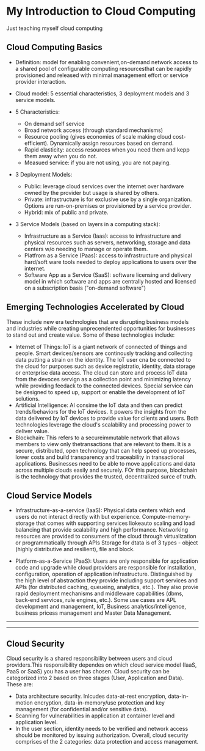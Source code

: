# My Introduction to Cloud Computing 
Just teaching myself cloud computing

## Cloud Computing Basics
- Definition: model for enabling convenient,on-demand network access to a shared pool of configurable computing resourcesthat can be rapidly provisioned and released with minimal management effort or service provider interaction. 

- Cloud model: 5 essential characteristics, 3 deployment models and 3 service models.
- 5 Characteristics: 
   - On demand self service 
   - Broad network access (through standard mechanisms)
   - Resource pooling (gives economies of scale making cloud cost-efficient). Dynamically assign resources based on demand.
   - Rapid elasticity: access resources when you need them and kepp them away when you do not.
   - Measued service: if you are not using, you are not paying.
   
- 3 Deployment Models:
  - Public: leverage cloud services over the internet over hardware owned by the provider but usage is shared by others. 
  - Private: infrastructure is for exclusive use by a single organization. Options are run-on-premises or provisioned by a service provider.
  - Hybrid: mix of public and private.
  
- 3 Service Models (based on layers in a computing stack):
  - Infrastructure as a Service (Iaas): access to infrastructure and physical resources such as servers, networking, storage and data centers w/o needing to manage or operate them.
  - Platfrom as a Service (Paas): access to infrastructure and physical hard/soft ware tools needed to deploy applications to users over the internet. 
  - Software App as a Service (SaaS): software licensing and delivery model in which software and apps are centrally hosted and licensed on a subscription basis ("on-demand software")
  
## Emerging Technologies Accelerated by Cloud
These include new era technologies that are disrupting business models and industries while creating unprecendented opportunities for businesses to stand out and create value. 
Some of these technologies include:
- Internet of Things: IoT is a giant network of connected of things and people. Smart devices/sensors are continously tracking and collecting data putting a strain on the identity. The IoT user cna be connected to the cloud for purposes such as device registratio, identity, data storage or enterprise data access. The cloud can store and process IoT data from the devoces servign as a collection point and minimizing latency while providing feedack to the connected devices. Special service can be designed to speed up, support or enable the development of IoT solutions. 
- Artificial Intelligence: AI consime the IoT data and then can predict trends/behaviors for the IoT devices. It powers the insights from the data delivered by IoT devices to provide value for clients and users. Both technologies leverage the cloud's scalability and processing power to deliver value. 
- Blockchain: This refers to a secureimmutable network that allows members to view only thetransactions that are relevant to them. It is a secure, distributed, open technology that can help speed up processes, lower costs and build transparency and traceability in transactional applications. Businesses need to be able to move applications and data across multiple clouds easily and securely. FOr this purpose, blockchain is the technology that provides the trusted, decentralized surce of truth. 

## Cloud Service Models 
- Infrastructure-as-a-service (IaaS): 
Physical data centers which end users do not interact directly with but experience. 
Compute-memory-storage that comes with supporting services liokeauto scaling and load balancing that provide scalability and high performance. 
Networking resources are provided to consumers of the cloud through virtualization or programmatically through APIs
Storage for dtata is of 3 types - object (highly distributive and resilient), file and block.  

- Platform-as-a-Service (PaaS):
Users are only responsible for application code and upgrade while cloud providers are responsible for installation, configuration, operation of application infrastructure. Distinguished by the high level of abstraction they provide including support services and APIs (for distributed caching, queueing, analytics, etc.). They also provie rapid deployment mechanisms and middleware capabilities (dbms, back-end services, rule engines, etc.). Some use cases are APL development and management, IoT, Business analytics/intelligence, business pricess management and Master Data Management.

-------
-------

## Cloud Security 
Cloud security is a shared responsibility between users and cloud providers.This responsibility dependes on which cloud service model (IaaS, PaaS or SaaS) you has a user has chosen. Cloud security can be categorized into 2 based on three stages (User, Application and Data). These are:
   - Data architecture security. Inlcudes data-at-rest encryption, data-in-motion encryption, data-in-memory/use protection and key management (for confidential and/or sensitive data).
   - Scanning for vulnerabilities in application at container level and application level.  
   - In the user section, identity needs to be verified and network access should be monitored by issuing authorization. 
  Overall, cloud security comprises of the 2 categories: data protection and access management. 
